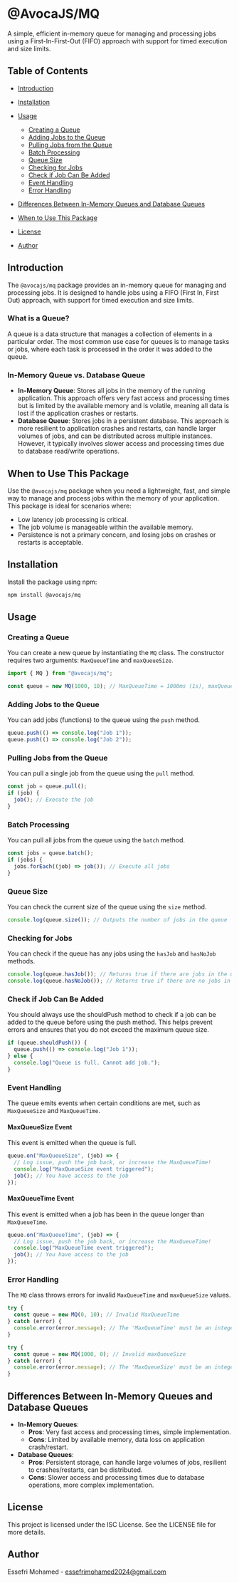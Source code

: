 # @AvocaJS/MQ

A simple, efficient in-memory queue for managing and processing jobs using a First-In-First-Out (FIFO) approach with support for timed execution and size limits.

## Table of Contents

- [Introduction](#introduction)
- [Installation](#installation)
- [Usage](#usage)

  - [Creating a Queue](#creating-a-queue)
  - [Adding Jobs to the Queue](#adding-jobs-to-the-queue)
  - [Pulling Jobs from the Queue](#pulling-jobs-from-the-queue)
  - [Batch Processing](#batch-processing)
  - [Queue Size](#queue-size)
  - [Checking for Jobs](#checking-for-jobs)
  - [Check if Job Can Be Added](#check-if-job-can-be-added)
  - [Event Handling](#event-handling)
  - [Error Handling](#error-handling)

- [Differences Between In-Memory Queues and Database Queues](#differences-between-in-memory-queues-and-database-queues)
- [When to Use This Package](#when-to-use-this-package)
- [License](#license)
- [Author](#author)

## Introduction

The `@avocajs/mq` package provides an in-memory queue for managing and processing jobs. It is designed to handle jobs using a FIFO (First In, First Out) approach, with support for timed execution and size limits.

### What is a Queue?

A queue is a data structure that manages a collection of elements in a particular order. The most common use case for queues is to manage tasks or jobs, where each task is processed in the order it was added to the queue.

### In-Memory Queue vs. Database Queue

- **In-Memory Queue**: Stores all jobs in the memory of the running application. This approach offers very fast access and processing times but is limited by the available memory and is volatile, meaning all data is lost if the application crashes or restarts.
- **Database Queue**: Stores jobs in a persistent database. This approach is more resilient to application crashes and restarts, can handle larger volumes of jobs, and can be distributed across multiple instances. However, it typically involves slower access and processing times due to database read/write operations.

## When to Use This Package

Use the `@avocajs/mq` package when you need a lightweight, fast, and simple way to manage and process jobs within the memory of your application. This package is ideal for scenarios where:

- Low latency job processing is critical.
- The job volume is manageable within the available memory.
- Persistence is not a primary concern, and losing jobs on crashes or restarts is acceptable.

## Installation

Install the package using npm:

```bash
npm install @avocajs/mq
```

## Usage

### Creating a Queue

You can create a new queue by instantiating the `MQ` class. The constructor requires two arguments: `MaxQueueTime` and `maxQueueSize`.

```typescript
import { MQ } from "@avocajs/mq";

const queue = new MQ(1000, 10); // MaxQueueTime = 1000ms (1s), maxQueueSize = 10
```

### Adding Jobs to the Queue

You can add jobs (functions) to the queue using the `push` method.

```typescript
queue.push(() => console.log("Job 1"));
queue.push(() => console.log("Job 2"));
```

### Pulling Jobs from the Queue

You can pull a single job from the queue using the `pull` method.

```typescript
const job = queue.pull();
if (job) {
  job(); // Execute the job
}
```

### Batch Processing

You can pull all jobs from the queue using the `batch` method.

```typescript
const jobs = queue.batch();
if (jobs) {
  jobs.forEach((job) => job()); // Execute all jobs
}
```

### Queue Size

You can check the current size of the queue using the `size` method.

```typescript
console.log(queue.size()); // Outputs the number of jobs in the queue
```

### Checking for Jobs

You can check if the queue has any jobs using the `hasJob` and `hasNoJob` methods.

```typescript
console.log(queue.hasJob()); // Returns true if there are jobs in the queue
console.log(queue.hasNoJob()); // Returns true if there are no jobs in the queue
```

### Check if Job Can Be Added

You should always use the shouldPush method to check if a job can be added to the queue before using the push method. This helps prevent errors and ensures that you do not exceed the maximum queue size.

```typescript
if (queue.shouldPush()) {
  queue.push(() => console.log("Job 1"));
} else {
  console.log("Queue is full. Cannot add job.");
}
```

### Event Handling

The queue emits events when certain conditions are met, such as `MaxQueueSize` and `MaxQueueTime`.

#### MaxQueueSize Event

This event is emitted when the queue is full.

```typescript
queue.on("MaxQueueSize", (job) => {
  // Log issue, push the job back, or increase the MaxQueueTime!
  console.log("MaxQueueSize event triggered");
  job(); // You have access to the job
});
```

#### MaxQueueTime Event

This event is emitted when a job has been in the queue longer than `MaxQueueTime`.

```typescript
queue.on("MaxQueueTime", (job) => {
  // Log issue, push the job back, or increase the MaxQueueTime!
  console.log("MaxQueueTime event triggered");
  job(); // You have access to the job
});
```

### Error Handling

The `MQ` class throws errors for invalid `MaxQueueTime` and `maxQueueSize` values.

```typescript
try {
  const queue = new MQ(0, 10); // Invalid MaxQueueTime
} catch (error) {
  console.error(error.message); // The 'MaxQueueTime' must be an integer greater than 0
}

try {
  const queue = new MQ(1000, 0); // Invalid maxQueueSize
} catch (error) {
  console.error(error.message); // The 'MaxQueueSize' must be an integer greater than 0
}
```

## Differences Between In-Memory Queues and Database Queues

- **In-Memory Queues**:
  - **Pros**: Very fast access and processing times, simple implementation.
  - **Cons**: Limited by available memory, data loss on application crash/restart.
- **Database Queues**:
  - **Pros**: Persistent storage, can handle large volumes of jobs, resilient to crashes/restarts, can be distributed.
  - **Cons**: Slower access and processing times due to database operations, more complex implementation.

## License

This project is licensed under the ISC License. See the LICENSE file for more details.

## Author

Essefri Mohamed - [essefrimohamed2024@gmail.com](mailto:essefrimohamed2024@gmail.com)
